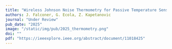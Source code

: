 ```yaml
---
title: "Wireless Johnson Noise Thermometry for Passive Temperature Sensing"
authors: J. Falconer, G. Ecola, Z. Kapetanovic
journal: "Under Review"
pub_date: "2025"
image: "/static/img/pub/2025_thermometry.png"
doi: ""
pdf: "https://ieeexplore.ieee.org/abstract/document/11018425"
---
```


